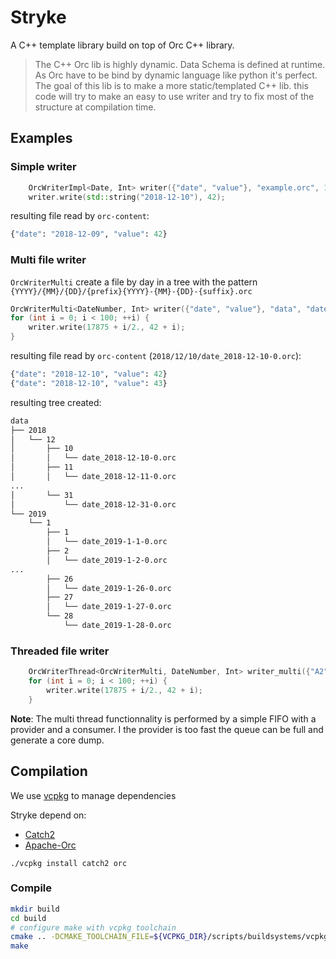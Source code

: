# Stryke
A C++ template library build on top of Orc C++ library.

> The C++ Orc lib is highly dynamic. Data Schema is defined at runtime. As Orc have to be bind by dynamic language like python it's perfect. The goal of this lib is to make a more static/templated C++ lib. this code will try to make an easy to use writer and try to fix most of the structure at compilation time.

## Examples

### Simple writer

```cpp
    OrcWriterImpl<Date, Int> writer({"date", "value"}, "example.orc", 100000);
    writer.write(std::string("2018-12-10"), 42);
```

resulting file read by `orc-content`:
```python
{"date": "2018-12-09", "value": 42}
```

### Multi file writer

`OrcWriterMulti` create a file by day in a tree with the pattern `{YYYY}/{MM}/{DD}/{prefix}{YYYY}-{MM}-{DD}-{suffix}.orc`
```cpp
OrcWriterMulti<DateNumber, Int> writer({"date", "value"}, "data", "date_", 100000, 10);
for (int i = 0; i < 100; ++i) {
    writer.write(17875 + i/2., 42 + i);
}
```

resulting file read by `orc-content` (`2018/12/10/date_2018-12-10-0.orc`):
```python
{"date": "2018-12-10", "value": 42}
{"date": "2018-12-10", "value": 43}
```

resulting tree created:
```bash
data
├── 2018
│   └── 12
│       ├── 10
│       │   └── date_2018-12-10-0.orc
│       ├── 11
│       │   └── date_2018-12-11-0.orc
...
│       └── 31
│           └── date_2018-12-31-0.orc
└── 2019
    └── 1
        ├── 1
        │   └── date_2019-1-1-0.orc
        ├── 2
        │   └── date_2019-1-2-0.orc
...
        ├── 26
        │   └── date_2019-1-26-0.orc
        ├── 27
        │   └── date_2019-1-27-0.orc
        └── 28
            └── date_2019-1-28-0.orc
```

### Threaded file writer

```cpp
    OrcWriterThread<OrcWriterMulti, DateNumber, Int> writer_multi({"A2", "B2"}, "data", "date_", 1000000, 10);
    for (int i = 0; i < 100; ++i) {
        writer.write(17875 + i/2., 42 + i);
    }
```

**Note**: The multi thread functionnality is performed by a simple FIFO with a provider and a consumer. I the provider is too fast the queue can be full and generate a core dump.

## Compilation

We use [vcpkg](https://github.com/Microsoft/vcpkg) to manage dependencies

Stryke depend on:
* [Catch2](https://github.com/catchorg/Catch2)
* [Apache-Orc](https://orc.apache.org/)

```
./vcpkg install catch2 orc
```

### Compile

```bash
mkdir build
cd build
# configure make with vcpkg toolchain
cmake .. -DCMAKE_TOOLCHAIN_FILE=${VCPKG_DIR}/scripts/buildsystems/vcpkg.cmake
make
```
